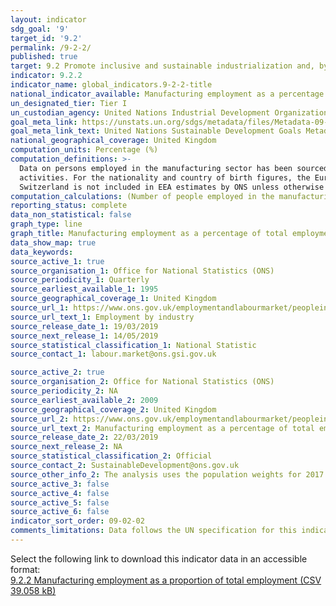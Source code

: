 ```yaml
---
layout: indicator
sdg_goal: '9'
target_id: '9.2'
permalink: /9-2-2/
published: true
target: 9.2 Promote inclusive and sustainable industrialization and, by 2030, significantly raise industry’s share of employment and gross domestic product, in line with national circumstances, and double its share in least developed countries
indicator: 9.2.2
indicator_name: global_indicators.9-2-2-title
national_indicator_available: Manufacturing employment as a percentage of total employment
un_designated_tier: Tier I
un_custodian_agency: United Nations Industrial Development Organization (UNIDO)
goal_meta_link: https://unstats.un.org/sdgs/metadata/files/Metadata-09-02-02.pdf 
goal_meta_link_text: United Nations Sustainable Development Goals Metadata (PDF 323 KB)
national_geographical_coverage: United Kingdom
computation_units: Percentage (%)
computation_definitions: >-
  Data on persons employed in the manufacturing sector has been sourced from the EMP13 - Employment by industry dataset. These estimates are sourced from the Labour Force Survey. The manufacturing sector has been defined in accordance with UK standard industrial classification of economic
  activities. For the nationality and country of birth figures, the European Economic Area (EEA) is defined as the 28 countries of the EU, plus Iceland, Liechtenstein and Norway. Swiss nationals are treated as EEA nationals for immigration purposes; however, for statistical purposes
  Switzerland is not included in EEA estimates by ONS unless otherwise specified. Other countries are defined in this publication as all countries other than the UK and those in the EEA.
computation_calculations: (Number of people employed in the manufacturing sector / Number of people in employment) * 100
reporting_status: complete
data_non_statistical: false
graph_type: line
graph_title: Manufacturing employment as a percentage of total employment
data_show_map: true
data_keywords:  
source_active_1: true
source_organisation_1: Office for National Statistics (ONS)
source_periodicity_1: Quarterly
source_earliest_available_1: 1995
source_geographical_coverage_1: United Kingdom
source_url_1: https://www.ons.gov.uk/employmentandlabourmarket/peopleinwork/employmentandemployeetypes/datasets/employmentbyindustryemp13
source_url_text_1: Employment by industry
source_release_date_1: 19/03/2019
source_next_release_1: 14/05/2019
source_statistical_classification_1: National Statistic
source_contact_1: labour.market@ons.gsi.gov.uk

source_active_2: true
source_organisation_2: Office for National Statistics (ONS)
source_periodicity_2: NA
source_earliest_available_2: 2009
source_geographical_coverage_2: United Kingdom
source_url_2: https://www.ons.gov.uk/employmentandlabourmarket/peopleinwork/employmentandemployeetypes/adhocs/009777manufacturingemploymentasapercentageoftotalemploymentbyvariouscharacteristicsuk2009to2017
source_url_text_2: Manufacturing employment as a percentage of total employment by various characteristics, UK - 2009 to 2017
source_release_date_2: 22/03/2019
source_next_release_2: NA
source_statistical_classification_2: Official
source_contact_2: SustainableDevelopment@ons.gov.uk
source_other_info_2: The analysis uses the population weights for 2017 (PWT17). As weightings are adjusted over time, this publication may not match other publications which have used different weightings. 
source_active_3: false
source_active_4: false
source_active_5: false
source_active_6: false
indicator_sort_order: 09-02-02
comments_limitations: Data follows the UN specification for this indicator. This indicator has been identified in collaboration with topic experts.
---
```

Select the following link to download this indicator data in an accessible format:<br>[9.2.2 Manufacturing employment as a proportion of total employment (CSV 39.058 kB)](https://sustainabledevelopment-uk.github.io/sdg-data/data/9-2-2.csv)
